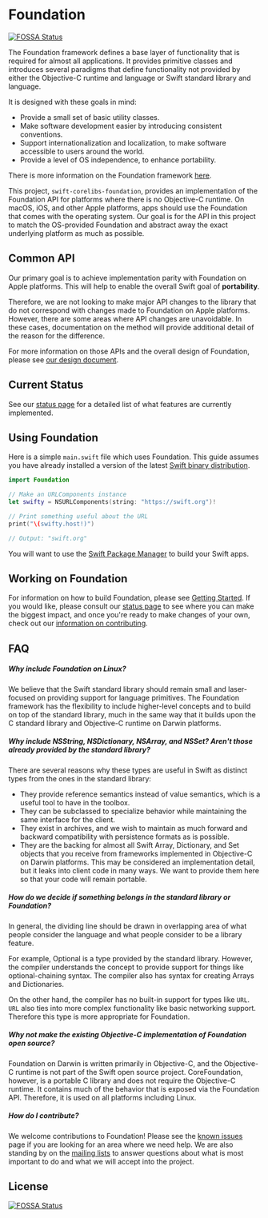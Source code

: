 # Foundation
[![FOSSA Status](https://app.fossa.io/api/projects/git%2Bgithub.com%2Fcanv15%2Fswift-corelibs-foundation.svg?type=shield)](https://app.fossa.io/projects/git%2Bgithub.com%2Fcanv15%2Fswift-corelibs-foundation?ref=badge_shield)


The Foundation framework defines a base layer of functionality that is required for almost all applications. It provides primitive classes and introduces several paradigms that define functionality not provided by either the Objective-C runtime and language or Swift standard library and language.

It is designed with these goals in mind:

* Provide a small set of basic utility classes.
* Make software development easier by introducing consistent conventions.
* Support internationalization and localization, to make software accessible to users around the world.
* Provide a level of OS independence, to enhance portability.

There is more information on the Foundation framework [here](https://developer.apple.com/library/mac/documentation/Cocoa/Reference/Foundation/ObjC_classic/).

This project, `swift-corelibs-foundation`, provides an implementation of the Foundation API for platforms where there is no Objective-C runtime. On macOS, iOS, and other Apple platforms, apps should use the Foundation that comes with the operating system. Our goal is for the API in this project to match the OS-provided Foundation and abstract away the exact underlying platform as much as possible.

## Common API

Our primary goal is to achieve implementation parity with Foundation on Apple platforms. This will help to enable the overall Swift goal of **portability**.

Therefore, we are not looking to make major API changes to the library that do not correspond with changes made to Foundation on Apple platforms. However, there are some areas where API changes are unavoidable. In these cases, documentation on the method will provide additional detail of the reason for the difference.

For more information on those APIs and the overall design of Foundation, please see [our design document](Docs/Design.md).

## Current Status

See our [status page](Docs/Status.md) for a detailed list of what features are currently implemented.

## Using Foundation

Here is a simple `main.swift` file which uses Foundation. This guide assumes you have already installed a version of the latest [Swift binary distribution](https://swift.org/download/#latest-development-snapshots).

```swift
import Foundation

// Make an URLComponents instance
let swifty = NSURLComponents(string: "https://swift.org")!

// Print something useful about the URL
print("\(swifty.host!)")

// Output: "swift.org"
```

You will want to use the [Swift Package Manager](https://swift.org/package-manager/) to build your Swift apps.

## Working on Foundation

For information on how to build Foundation, please see [Getting Started](Docs/GettingStarted.md). If you would like, please consult our [status page](Docs/Status.md) to see where you can make the biggest impact, and once you're ready to make changes of your own, check out our [information on contributing](CONTRIBUTING.md).

## FAQ

##### Why include Foundation on Linux?

We believe that the Swift standard library should remain small and laser-focused on providing support for language primitives. The Foundation framework has the flexibility to include higher-level concepts and to build on top of the standard library, much in the same way that it builds upon the C standard library and Objective-C runtime on Darwin platforms.

##### Why include NSString, NSDictionary, NSArray, and NSSet? Aren't those already provided by the standard library?

There are several reasons why these types are useful in Swift as distinct types from the ones in the standard library:

* They provide reference semantics instead of value semantics, which is a useful tool to have in the toolbox.
* They can be subclassed to specialize behavior while maintaining the same interface for the client.
* They exist in archives, and we wish to maintain as much forward and backward compatibility with persistence formats as is possible.
* They are the backing for almost all Swift Array, Dictionary, and Set objects that you receive from frameworks implemented in Objective-C on Darwin platforms. This may be considered an implementation detail, but it leaks into client code in many ways. We want to provide them here so that your code will remain portable.

##### How do we decide if something belongs in the standard library or Foundation?

In general, the dividing line should be drawn in overlapping area of what people consider the language and what people consider to be a library feature.

For example, Optional is a type provided by the standard library. However, the compiler understands the concept to provide support for things like optional-chaining syntax. The compiler also has syntax for creating Arrays and Dictionaries.

On the other hand, the compiler has no built-in support for types like `URL`. `URL` also ties into more complex functionality like basic networking support. Therefore this type is more appropriate for Foundation.

##### Why not make the existing Objective-C implementation of Foundation open source?

Foundation on Darwin is written primarily in Objective-C, and the Objective-C runtime is not part of the Swift open source project. CoreFoundation, however, is a portable C library and does not require the Objective-C runtime. It contains much of the behavior that is exposed via the Foundation API. Therefore, it is used on all platforms including Linux.

##### How do I contribute?

We welcome contributions to Foundation! Please see the [known issues](Docs/Issues.md) page if you are looking for an area where we need help. We are also standing by on the [mailing lists](https://swift.org/community/#communication) to answer questions about what is most important to do and what we will accept into the project.


## License
[![FOSSA Status](https://app.fossa.io/api/projects/git%2Bgithub.com%2Fcanv15%2Fswift-corelibs-foundation.svg?type=large)](https://app.fossa.io/projects/git%2Bgithub.com%2Fcanv15%2Fswift-corelibs-foundation?ref=badge_large)
